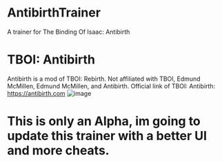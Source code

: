 # AntibirthTrainer
A trainer for The Binding Of Isaac: Antibirth
# TBOI: Antibirth
Antibirth is a mod of TBOI: Rebirth. Not affiliated with TBOI, Edmund McMillen, Edmund McMillen, and Antibirth. Official link of TBOI: Antibirth: https://antibirth.com
![image](https://github.com/x04000/AntibirthTrainer/assets/78761999/f4beece8-6cac-43e4-af28-1fb38472613b)
# This is only an Alpha, im going to update this trainer with a better UI and more cheats.
